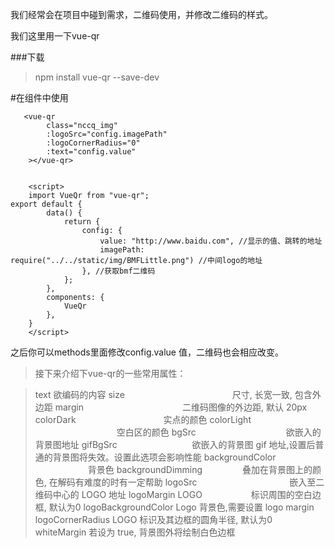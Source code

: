 我们经常会在项目中碰到需求，二维码使用，并修改二维码的样式。

我们这里用一下vue-qr

###下载
> npm install vue-qr --save-dev



#在组件中使用
```
   <vue-qr
		class="nccq_img"
		:logoSrc="config.imagePath"
		:logoCornerRadius="0"
		:text="config.value"
	></vue-qr>
	
	
	<script>
	import VueQr from "vue-qr";
export default {
		data() {
			return {
				config: {
					value: "http://www.baidu.com", //显示的值、跳转的地址
					imagePath: require("../../static/img/BMFLittle.png") //中间logo的地址
				}, //获取bmf二维码
			};
		},
		components: {
			VueQr
		},
	}
	</script>
```




之后你可以methods里面修改config.value 值，二维码也会相应改变。


>接下来介绍下vue-qr的一些常用属性：

>text                        欲编码的内容
>size  　　　　　　　　　　　　尺寸, 长宽一致, 包含外边距
>margin 　　　　　　　　　　　二维码图像的外边距, 默认 20px
>colorDark　　　　　　　　　　实点的颜色
>colorLight 　　　　　　　　　 空白区的颜色
>bgSrc     　　　　　　　　　　欲嵌入的背景图地址
>gifBgSrc     　　　　　　　　  欲嵌入的背景图 gif 地址,设置后普通的背景图将失效。设置此选项会影响性能
>backgroundColor 　　　　　　背景色
>backgroundDimming 　　　　 叠加在背景图上的颜色, 在解码有难度的时有一定帮助
>logoSrc 　　　　　　　　　　 嵌入至二维码中心的 LOGO 地址
>logoMargin LOGO 　　　　　 标识周围的空白边框, 默认为0
>logoBackgroundColor Logo    背景色,需要设置 logo margin
>logoCornerRadius LOGO        标识及其边框的圆角半径, 默认为0
>whiteMargin                         若设为 true, 背景图外将绘制白色边框

